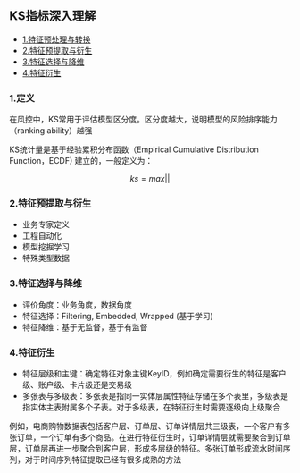 ## KS指标深入理解
- [1.特征预处理与转换](#1特征预处理与转换)
- [2.特征预提取与衍生](#2特征预提取与衍生)
- [3.特征选择与降维](#3特征选择与降维)
- [4.特征衍生](#4特征衍生)

### 1.定义
在风控中，KS常用于评估模型区分度。区分度越大，说明模型的风险排序能力（ranking ability）越强  

KS统计量是基于经验累积分布函数（Empirical Cumulative Distribution Function，ECDF)
建立的，一般定义为：

$$ 
ks = max{||}
$$ 



### 2.特征预提取与衍生 
- 业务专家定义
- 工程自动化 
- 模型挖掘学习
- 特殊类型数据 

### 3.特征选择与降维 
- 评价角度：业务角度，数据角度
- 特征选择：Filtering, Embedded, Wrapped (基于学习)
- 特征降维：基于无监督，基于有监督 

### 4.特征衍生
- 特征层级和主键：确定特征对象主键KeyID，例如确定需要衍生的特征是客户级、账户级、卡片级还是交易级 
- 多张表与多级表：多张表是指同一实体层属性特征存储在多个表里，多级表是指实体主表附属多个子表。对于多级表，在特征衍生时需要逐级向上级聚合 

例如，电商购物数据表包括客户层、订单层、订单详情层共三级表，一个客户有多张订单，一个订单有多个商品。在进行特征衍生时，订单详情层就需要聚合到订单层，订单层再进一步聚合到客户层，形成多层级的特征。多张订单形成流水时间序列，对于时间序列特征提取已经有很多成熟的方法 